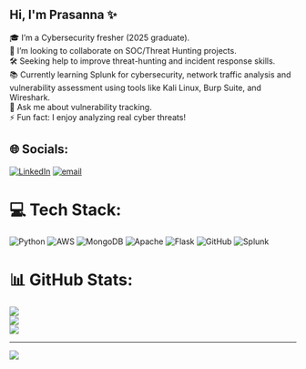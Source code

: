 ## Hi, I'm Prasanna ✨
🎓 I’m a Cybersecurity fresher (2025 graduate).<br>
🤝 I’m looking to collaborate on SOC/Threat Hunting projects.<br> 
🛠 Seeking help to improve threat-hunting and incident response skills.<br>
📚 Currently learning Splunk for cybersecurity, network traffic analysis and <br>
   vulnerability assessment using tools like Kali Linux, Burp Suite, and Wireshark.<br>
💬 Ask me about vulnerability tracking.<br>
⚡ Fun fact: I enjoy analyzing real cyber threats!


## 🌐 Socials:
[![LinkedIn](https://img.shields.io/badge/LinkedIn-%230077B5.svg?logo=linkedin&logoColor=white)](https://linkedin.com/in/www.Likedin.com/in/prasanna-39t) [![email](https://img.shields.io/badge/Email-D14836?logo=gmail&logoColor=white)](mailto:prasannams147@gmail.com) 

# 💻 Tech Stack:
![Python](https://img.shields.io/badge/python-3670A0?style=for-the-badge&logo=python&logoColor=ffdd54) ![AWS](https://img.shields.io/badge/AWS-%23FF9900.svg?style=for-the-badge&logo=amazon-aws&logoColor=white) ![MongoDB](https://img.shields.io/badge/MongoDB-%234ea94b.svg?style=for-the-badge&logo=mongodb&logoColor=white) ![Apache](https://img.shields.io/badge/apache-%23D42029.svg?style=for-the-badge&logo=apache&logoColor=white) ![Flask](https://img.shields.io/badge/flask-%23000.svg?style=for-the-badge&logo=flask&logoColor=white) ![GitHub](https://img.shields.io/badge/github-%23121011.svg?style=for-the-badge&logo=github&logoColor=white) ![Splunk](https://img.shields.io/badge/splunk-%23000000.svg?style=for-the-badge&logo=splunk&logoColor=white)
# 📊 GitHub Stats:
![](https://github-readme-stats.vercel.app/api?username=Prasanna39t&theme=merko&hide_border=true&include_all_commits=false&count_private=false)<br/>
![](https://nirzak-streak-stats.vercel.app/?user=Prasanna39t&theme=merko&hide_border=true)<br/>
![](https://github-readme-stats.vercel.app/api/top-langs/?username=Prasanna39t&theme=merko&hide_border=true&include_all_commits=false&count_private=false&layout=compact)

---
[![](https://visitcount.itsvg.in/api?id=Prasanna39t&icon=0&color=0)](https://visitcount.itsvg.in)

<!-- Proudly created with GPRM ( https://gprm.itsvg.in ) -->

